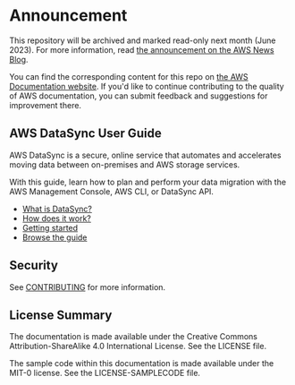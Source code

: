 # Announcement

This repository will be archived and marked read-only next month (June 2023). For more information, read [the announcement on the AWS News Blog](https://aws.amazon.com/blogs/aws/retiring-the-aws-documentation-on-github/).

You can find the corresponding content for this repo on [the AWS Documentation website](https://docs.aws.amazon.com/datasync/latest/userguide). If you'd like to continue contributing to the quality of AWS documentation, you can submit feedback and suggestions for improvement there.

## AWS DataSync User Guide

AWS DataSync is a secure, online service that automates and accelerates moving data between on-premises and AWS storage services.

With this guide, learn how to plan and perform your data migration with the AWS Management Console, AWS CLI, or DataSync API.

* [What is DataSync?](doc_source/what-is-datasync.md)
* [How does it work?](doc_source/how-datasync-works.md)
* [Getting started](doc_source/getting-started.md)
* [Browse the guide](doc_source/index.md)

## Security

See [CONTRIBUTING](CONTRIBUTING.md#security-issue-notifications) for more information.

## License Summary

The documentation is made available under the Creative Commons Attribution-ShareAlike 4.0 International License. See the LICENSE file.

The sample code within this documentation is made available under the MIT-0 license. See the LICENSE-SAMPLECODE file.

